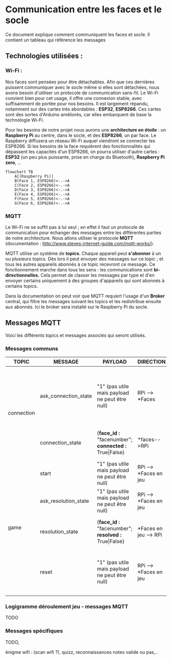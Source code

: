 # Communication entre les faces et le socle

Ce document explique comment communiquent les faces et socle. Il contient un tableau qui référence les messages 

## Technologies utilisées :

### Wi-Fi :

Nos faces sont pensées pour être détachables. Afin que ces dernières puissent communiquer avec le socle même si elles sont détachées, nous avons besoin d'utiliser un protocole de communication sans-fil. Le Wi-Fi convient bien pour cet usage, il offre une connexion stable, avec suffisamment de portée pour nos besoins. Il est largement répandu, notamment sur des cartes très abordables : **ESP32**, **ESP8266**. Ces cartes sont des sortes d'Arduino améliorés, car elles embarquent de base la technologie Wi-Fi.

Pour les besoins de notre projet nous aurons une **architecture en étoile** : un **Raspberry Pi** au centre, dans le socle, et des **ESP8266**, un par face. Le Raspberry diffusera un réseau Wi-Fi auquel viendront se connecter les ESP8266. Si les besoins de la face requièrent des fonctionnalités qui dépassent les capacités d'un ESP8266, on pourra utiliser d'autre cartes : **ESP32** (un peu plus puissante, prise en charge du Bluetooth), **Raspberry Pi zero**, ...

```mermaid
flowchart TB
    A[(Raspberry Pi)]
    B(Face 1, ESP8266)<-.->A
    C(Face 2, ESP8266)<-.->A
    D(Face 3, ESP8266)<-.->A
    E(Face 4, ESP8266)<-.->A
    F(Face 5, ESP8266)<-.->A
    G(Face 6, ESP8266)<-.->A
```

### MQTT 

Le Wi-Fi ne se suffit pas à lui seul ; en effet il faut un protocole de communication pour échanger des messages entre les différentes parties de notre architecture. Nous allons utiliser le protocole **MQTT** (documentation : http://www.steves-internet-guide.com/mqtt-works/). 

MQTT utilise un système de **topics**. Chaque appareil peut **s'abonner** à un ou plusieurs topics. Dès lors il peut envoyer des messages sur ce topic ; et tous les autres appareils abonnés à ce topic recevront ce message. Ce fonctionnement marche dans tous les sens : les communications sont **bi-directionnelles.** Cela permet de classer les messages par type et d'en envoyer certains uniquement à des groupes d'appareils qui sont abonnés à certains topics.

Dans la documentation on peut voir que MQTT requiert l'usage d'un **Broker** central, qui filtre les messages suivant les topics et les redistribue ensuite aux abonnés. Ici le broker sera installé sur le Raspberry Pi du socle.

## Messages MQTT

Voici les différents topics et messages associés qui seront utilisés. 

### Messages communs

<table>
    <thead>
        <tr>
            <th>TOPIC</th>
            <th>MESSAGE</th>
            <th>PAYLOAD</th>
            <th>DIRECTION</th>
            <th>DESCRIPTION</th>
        </tr>
    </thead>
    <tbody>
        <!--L1-->
        <tr>
            <td rowspan=2>connection</td>
            <td>ask_connection_state</td>
            <td>"1" (pas utile mais payload ne peut être null)</td>
            <td>RPi --> *Faces</td>
            <td>Le RPi souhaite connaître les faces connectées sur le socle. À la suite de cet envoi, les faces doivent envoyer un message "connection_state"</td>
        </tr>
        <!--L2-->
        <tr>
            <td>connection_state</td>
            <td>{<b>face_id :</b> "facenumber"; <b>connected :</b> True|False}</td>
            <td>*faces-->RPi</td>
            <td>Les faces en marche envoient leur état : True si elles sont sur le socle, False sinon</td>
        </tr>
        <!--L3-->
        <tr>
            <td rowspan=4>game</td>
            <td>start</td>
            <td>"1" (pas utile mais payload ne peut être null)</td>
            <td>RPi --> *Faces en jeu</td>
            <td>Le RPi indique aux faces en jeu de démarrer leurs énigmes</td>
        </tr>
        <!--L4-->
        <tr>
            <td>ask_resolution_state</td>
            <td>"1" (pas utile mais payload ne peut être null)</td>
            <td>RPi --> *Faces en jeu</td>
            <td>Le RPi souhaite savoir si les faces en jeu sont résolues ou non</td>
        </tr>
        <!--L5-->
        <tr>	
            <td>resolution_state</td>
            <td>{<b>face_id :</b> "facenumber"; <b>resolved :</b> True|False}</td>
            <td>*Faces en jeu --> RPi</td>
            <td>Chaque face envoie son état de résolution (True si résolue, False sinon) au RPi</td>
        </tr>
        <!--L6-->
        <tr>	
            <td>reset</td>
            <td>"1" (pas utile mais payload ne peut être null)</td>
            <td>RPi --> *Faces en jeu</td>
            <td>Le RPi demande aux faces de se remettre à zéro (retour à l'état non résolut, par exemple après une partie)</td>
        </tr>
    </tbody>
</table>



### Logigramme déroulement jeu - messages MQTT

TODO




### 



### Messages spécifiques 

TODO, 

énigme wifi : (scan wifi ?), quizz, reconnaissances notes valide ou pas,..